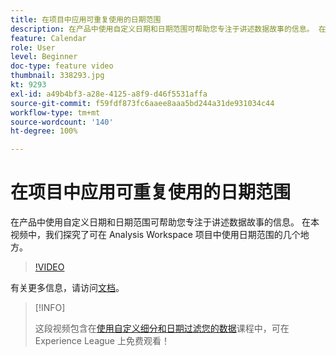 ```yaml
---
title: 在项目中应用可重复使用的日期范围
description: 在产品中使用自定义日期和日期范围可帮助您专注于讲述数据故事的信息。 在本视频中，我们探究了可在 Analysis Workspace 项目中使用日期范围的几个地方。
feature: Calendar
role: User
level: Beginner
doc-type: feature video
thumbnail: 338293.jpg
kt: 9293
exl-id: a49b4bf3-a28e-4125-a8f9-d46f5531affa
source-git-commit: f59fdf873fc6aaee8aaa5bd244a31de931034c44
workflow-type: tm+mt
source-wordcount: '140'
ht-degree: 100%

---
```


# 在项目中应用可重复使用的日期范围

在产品中使用自定义日期和日期范围可帮助您专注于讲述数据故事的信息。 在本视频中，我们探究了可在 Analysis Workspace 项目中使用日期范围的几个地方。

>[!VIDEO](https://video.tv.adobe.com/v/338293/?quality=12&learn=on)

有关更多信息，请访问[文档](https://experienceleague.adobe.com/docs/analytics/analyze/analysis-workspace/components/calendar-date-ranges/calendar.html?lang=zh-Hans)。

>[!INFO]
>
> 这段视频包含在[使用自定义细分和日期过滤您的数据](https://experienceleague.adobe.com/?recommended=Analytics-U-1-2021.1.filterdata)课程中，可在 Experience League 上免费观看！
